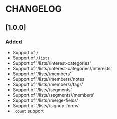 # CHANGELOG

## [1.0.0]

### Added
- Support of `/`
- Support of `/lists`
- Support of '/lists/<id>/interest-categories'
- Support of '/lists/<id>/interest-categories/<id>/interests'
- Support of '/lists/<id>/members'
- Support of '/lists/<id>/members/<id>/notes'
- Support of '/lists/<id>/members/<id>/tags'
- Support of '/lists/<id>/segments'
- Support of '/lists/<id>/segments/<id>/members'
- Support of '/lists/<id>/merge-fields'
- Support of '/lists/<id>/signup-forms'
- `.count` support

